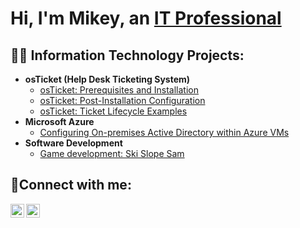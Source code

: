 <h1>Hi, I'm Mikey, an <a href="https://www.linkedin.com/in/michael-shafer-/">IT Professional</a></h1>

<h2>👨‍💻 Information Technology Projects:</h2>

- <b>osTicket (Help Desk Ticketing System)</b>
  - [osTicket: Prerequisites and Installation](https://github.com/mikeyshafer/osticket-prereqs)
  - [osTicket: Post-Installation Configuration](https://github.com/mikeyshafer/post-install-config)
  - [osTicket: Ticket Lifecycle Examples](https://github.com/mikeyshafer/ticket-lifecycle)
- <b>Microsoft Azure</b>
  - [Configuring On-premises Active Directory within Azure VMs](https://github.com/mikeyshafer/configure-ad)
- <b>Software Development</b>
  - [Game development: Ski Slope Sam](https://github.com/mikeyshafer/ski-slope-sam)

<h2>🤳Connect with me:</h2>

[<img align="left" alt="Josh | LinkedIn" width="22px" src="https://cdn.jsdelivr.net/npm/simple-icons@v3/icons/linkedin.svg" />][linkedin]
[<img align="left" alt="Josh | Instagram" width="22px" src="https://cdn.jsdelivr.net/npm/simple-icons@v3/icons/instagram.svg" />][instagram]

[instagram]: https://www.instagram.com/mikeytheshafer/
[linkedin]: https://www.linkedin.com/in/michael-shafer-/
